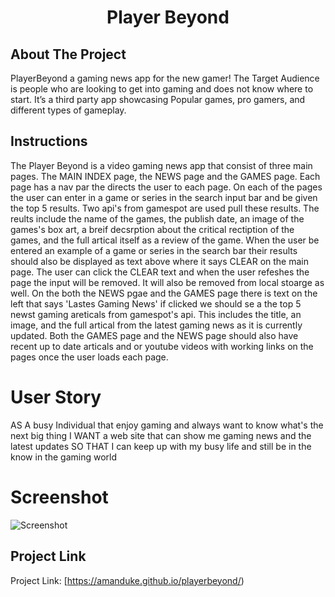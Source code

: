 <!-- PROJECT SHIELDS -->
<!--
*** I'm using markdown "reference style" links for readability.
*** Reference links are enclosed in brackets [ ] instead of parentheses ( ).
*** See the bottom of this document for the declaration of the reference variables
*** for contributors-url, forks-url, etc. This is an optional, concise syntax you may use.
*** https://www.markdownguide.org/basic-syntax/#reference-style-links
-->

<h1 align="center">Player Beyond</h1>


<!-- ABOUT THE PROJECT -->
## About The Project
PlayerBeyond a gaming news app for the new gamer!  The Target Audience is people who are looking to get into gaming and does not know where to start. It’s a third party app showcasing Popular games, pro gamers, and different types of gameplay. 

## Instructions
The Player Beyond is a video gaming news app that consist of three main pages. The MAIN INDEX page, the NEWS page and the GAMES page. Each page has a nav par the directs the user to each page. On each of the pages the user can enter in a game or series in the search input bar and be given the top 5 results. Two api's from gamespot are used pull these results. The reults include the name of the games, the publish date, an image of the games's box art, a breif decsrption about the critical rectiption of the games, and the full artical itself as a review of the game. When the user be entered an example of a game or series in the search bar their results should also be displayed as text above where it says CLEAR on the main page. The user can click the CLEAR text and when the user refeshes the page the input will be removed. It will also be removed from local stoarge as well. 
On the both the NEWS pgae and the GAMES page there is text on the left that says 'Lastes Gaming News' if clicked we should se a the top 5 newst gaming areticals from gamespot's api. This includes the title, an image, and the full artical from the latest gaming news as it is currently updated. Both the GAMES page and the NEWS page should also have recent up to date articals and or youtube videos with working links on the pages once the user loads each page. 

# User Story
AS A busy Individual that enjoy gaming and always want to know what's the next big thing
I WANT a web site that can show me gaming news and the latest updates
SO THAT I can keep up with my busy life and still be in the know in the gaming world
<!-- ![Screenshot](https://user-images.githubusercontent.com/65379991/93036807-e6c70880-f60e-11ea-933f-d545608d831c.png "Screenshot") -->


# Screenshot 
![Screenshot](https://user-images.githubusercontent.com/65379991/94965341-4a837980-04c9-11eb-9c59-d7814163f294.png "Screenshot")


<!-- LICENSE -->
## Project Link


Project Link: [https://amanduke.github.io/playerbeyond/)


<!-- ACKNOWLEDGEMENTS
## Acknowledgements
* [GitHub Emoji Cheat Sheet](https://www.webpagefx.com/tools/emoji-cheat-sheet)
* [Img Shields](https://shields.io)
* [Choose an Open Source License](https://choosealicense.com)
* [GitHub Pages](https://pages.github.com)
* [Animate.css](https://daneden.github.io/animate.css)
* [Loaders.css](https://connoratherton.com/loaders)
* [Slick Carousel](https://kenwheeler.github.io/slick)
* [Smooth Scroll](https://github.com/cferdinandi/smooth-scroll)
* [Sticky Kit](http://leafo.net/sticky-kit)
* [JVectorMap](http://jvectormap.com)
* [Font Awesome](https://fontawesome.com) -->
